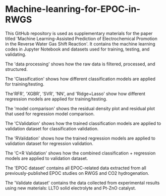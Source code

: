 # Machine-leanring-for-EPOC-in-RWGS

This GitHub repository is used as supplementary materials for the paper titled 'Machine Learning-Assisted Prediction of Electrochemical Promotion in the Reverse Water Gas Shift Reaction'. It contains the machine learning codes in Jupyter Notebook and datasets used for training, testing, and validating.

The 'data processing' shows how the raw data is filtered, processed, and structured.

The 'Classification' shows how different classification models are applied for training/testing.

The'RFR', 'XGBR', 'SVR', 'NN', and 'Ridge+Lasso' show how different regression models are applied for training/testing.

The 'model comparison' shows the residual density plot and residual plot that used for regression model comparison.

The 'CValidation' shows how the trained classification models are applied to validation dataset for classification validation.

The 'RValidation' shows how the trained regression models are applied to validation dataset for regression validation.

The 'C+R Validation' shows how the combined classification + regression models are applied to validation dataset.

The 'EPOC dataset' contains all EPOC-related data extracted from all previously-published EPOC studies on RWGS and CO2 hydrogenation.

The 'Validate dataset' contains the data collected from experimental results using new materials: LLTO solid electrolyte and Pt-ZnO catalyst.
